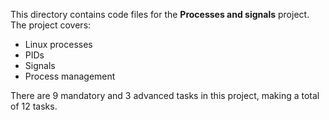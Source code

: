 This directory contains code files for the **Processes and signals** project. The project covers:
- Linux processes
- PIDs
- Signals
- Process management

There are 9 mandatory and 3 advanced tasks in this project, making a total of 12 tasks.
